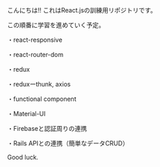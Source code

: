こんにちは!!
これはReact.jsの訓練用リポジトリです。

この順番に学習を進めていく予定。

・react-responsive

・react-router-dom

・redux

・reduxーthunk, axios

・functional component

・Material-UI

・Firebaseと認証周りの連携

・Rails APIとの連携（簡単なデータCRUD）

Good luck.